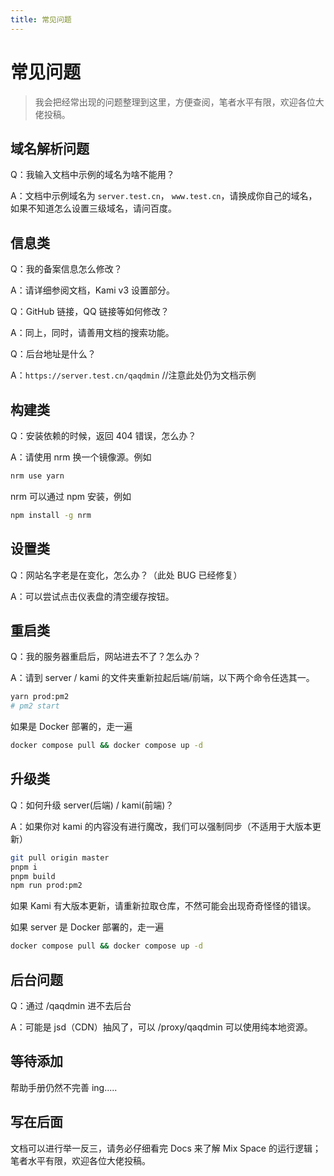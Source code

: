 ```yaml
---
title: 常见问题
---
```


# 常见问题

> 我会把经常出现的问题整理到这里，方便查阅，笔者水平有限，欢迎各位大佬投稿。

## 域名解析问题

Q：我输入文档中示例的域名为啥不能用？

A：文档中示例域名为 `server.test.cn`， `www.test.cn`，请换成你自己的域名，如果不知道怎么设置三级域名，请问百度。

## 信息类

Q：我的备案信息怎么修改？

A：请详细参阅文档，Kami v3 设置部分。

Q：GitHub 链接，QQ 链接等如何修改？

A：同上，同时，请善用文档的搜索功能。

Q：后台地址是什么？

A：`https://server.test.cn/qaqdmin` //注意此处仍为文档示例

## 构建类

Q：安装依赖的时候，返回 404 错误，怎么办？

A：请使用 nrm 换一个镜像源。例如

```bash
nrm use yarn
```

nrm 可以通过 npm 安装，例如

```bash
npm install -g nrm
```

## 设置类

Q：网站名字老是在变化，怎么办？（此处 BUG 已经修复）

A：可以尝试点击仪表盘的清空缓存按钮。

## 重启类

Q：我的服务器重启后，网站进去不了？怎么办？

A：请到 server / kami 的文件夹重新拉起后端/前端，以下两个命令任选其一。

```bash
yarn prod:pm2
# pm2 start
```

如果是 Docker 部署的，走一遍

```bash
docker compose pull && docker compose up -d
```

## 升级类

Q：如何升级 server(后端) / kami(前端)？

A：如果你对 kami 的内容没有进行魔改，我们可以强制同步（不适用于大版本更新）

```bash
git pull origin master
pnpm i
pnpm build
npm run prod:pm2
```

如果 Kami 有大版本更新，请重新拉取仓库，不然可能会出现奇奇怪怪的错误。

如果 server 是 Docker 部署的，走一遍

```bash
docker compose pull && docker compose up -d
```

## 后台问题

Q：通过 /qaqdmin 进不去后台

A：可能是 jsd（CDN）抽风了，可以 /proxy/qaqdmin 可以使用纯本地资源。

## 等待添加

帮助手册仍然不完善 ing.....

## 写在后面

文档可以进行举一反三，请务必仔细看完 Docs 来了解 Mix Space 的运行逻辑；笔者水平有限，欢迎各位大佬投稿。
